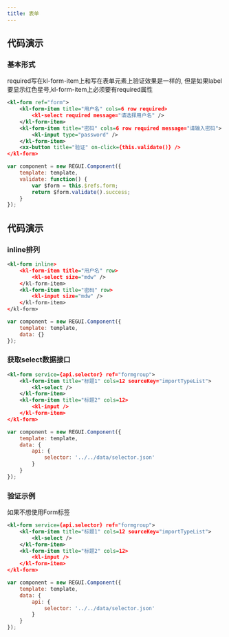 ```yaml
---
title: 表单
---
```


## 代码演示

### 基本形式
required写在kl-form-item上和写在表单元素上验证效果是一样的, 但是如果label要显示红色星号,kl-form-item上必须要有required属性

<!-- demo_start -->
<div class="m-example"></div>

```xml
<kl-form ref="form">
    <kl-form-item title="用户名" cols=6 row required>
        <kl-select required message="请选择用户名" />
    </kl-form-item>
    <kl-form-item title="密码" cols=6 row required message="请输入密码">
        <kl-input type="password" />
    </kl-form-item>
    <xx-button title="验证" on-click={this.validate()} />
</kl-form>
```

```javascript
var component = new REGUI.Component({
    template: template,
    validate: function() {
        var $form = this.$refs.form;
        return $form.validate().success;
    }
});
```
<!-- demo_end -->

## 代码演示

### inline排列

<!-- demo_start -->
<div class="m-example"></div>

```xml
<kl-form inline>
    <kl-form-item title="用户名" row>
        <kl-select size="mdw" />
    </kl-form-item>
    <kl-form-item title="密码" row>
        <kl-input size="mdw" />
    </kl-form-item>
</kl-form>
```

```javascript
var component = new REGUI.Component({
    template: template,
    data: {}
});
```
<!-- demo_end --> 

### 获取select数据接口

<!-- demo_start -->
<div class="m-example"></div>

```xml
<kl-form service={api.selector} ref="formgroup">
    <kl-form-item title="标题1" cols=12 sourceKey="importTypeList">
        <kl-select />
    </kl-form-item>
    <kl-form-item title="标题2" cols=12>
        <kl-input />
    </kl-form-item>
</kl-form>
```

```javascript
var component = new REGUI.Component({
    template: template,
    data: {
        api: {
            selector: '../../data/selector.json'
        }
    }
});
```
<!-- demo_end -->

### 验证示例

<!-- demo_start -->
如果不想使用Form标签
<div class="m-example"></div>

```xml
<kl-form service={api.selector} ref="formgroup">
    <kl-form-item title="标题1" cols=12 sourceKey="importTypeList">
        <kl-select />
    </kl-form-item>
    <kl-form-item title="标题2" cols=12>
        <kl-input />
    </kl-form-item>
</kl-form>
```

```javascript
var component = new REGUI.Component({
    template: template,
    data: {
        api: {
            selector: '../../data/selector.json'
        }
    }
});
```
<!-- demo_end -->
